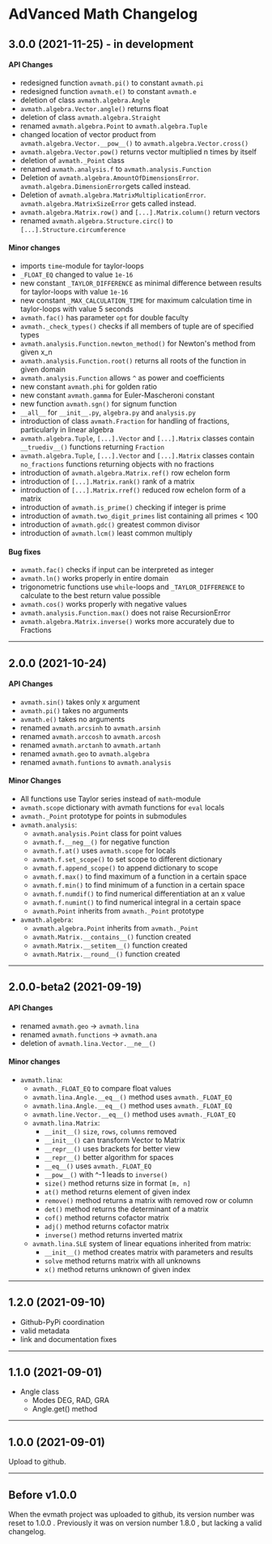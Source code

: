 # AdVanced Math Changelog

## 3.0.0 (2021-11-25) - in development
#### API Changes
* redesigned function `avmath.pi()` to constant `avmath.pi`
* redesigned function `avmath.e()` to constant `avmath.e`
* deletion of class `avmath.algebra.Angle`
* `avmath.algebra.Vector.angle()` returns float
* deletion of class `avmath.algebra.Straight`
* renamed `avmath.algebra.Point` to `avmath.algebra.Tuple`
* changed location of vector product from `avmath.algebra.Vector.__pow__()` to `avmath.algebra.Vector.cross()`
* `avmath.algebra.Vector.pow()` returns vector multiplied n times by itself
* deletion of `avmath._Point` class
* renamed `avmath.analysis.f` to `avmath.analysis.Function`
* Deletion of `avmath.algebra.AmountOfDimensionsError`. `avmath.algebra.DimensionError`gets called instead.
* Deletion of `avmath.algebra.MatrixMultiplicationError`. `avmath.algebra.MatrixSizeError` gets called instead.
* `avmath.algebra.Matrix.row()` and `[...].Matrix.column()` return vectors
* renamed `avmath.algebra.Structure.circ()` to `[...].Structure.circumference`

#### Minor changes
* imports `time`-module for taylor-loops
* `_FLOAT_EQ` changed to value `1e-16`
* new constant `_TAYLOR_DIFFERENCE` as minimal difference between results for taylor-loops with value `1e-16`
* new constant `_MAX_CALCULATION_TIME` for maximum calculation time in taylor-loops with value 5 seconds
* `avmath.fac()` has parameter `opt` for double faculty
* `avmath._check_types()` checks if all members of tuple are of specified types
* `avmath.analysis.Function.newton_method()` for Newton's method from given x_n
* `avmath.analysis.Function.root()` returns all roots of the function in given domain
* `avmath.analysis.Function` allows `^` as power and coefficients
* new constant `avmath.phi` for golden ratio
* new constant `avmath.gamma` for Euler-Mascheroni constant
* new function `avmath.sgn()` for signum function
* `__all__` for `__init__.py`, `algebra.py` and `analysis.py`
* introduction of class `avmath.Fraction` for handling of fractions, particularly in linear algebra
* `avmath.algebra.Tuple`, `[...].Vector` and `[...].Matrix` classes contain `__truediv__()` functions returning `Fraction`
* `avmath.algebra.Tuple`, `[...].Vector` and `[...].Matrix` classes contain `no_fractions` functions returning objects with no fractions
* introduction of `avmath.algebra.Matrix.ref()` row echelon form
* introduction of `[...].Matrix.rank()` rank of a matrix
* introduction of `[...].Matrix.rref()` reduced row echelon form of a matrix
* introduction of `avmath.is_prime()` checking if integer is prime
* introduction of `avmath.two_digit_primes` list containing all primes < 100
* introduction of `avmath.gdc()` greatest common divisor
* introduction of `avmath.lcm()` least common multiply

#### Bug fixes
* `avmath.fac()` checks if input can be interpreted as integer
* `avmath.ln()` works properly in entire domain
* trigonometric functions use `while`-loops and `_TAYLOR_DIFFERENCE` to calculate to the best return value possible
* `avmath.cos()` works properly with negative values
* `avmath.analysis.Function.max()` does not raise RecursionError
* `avmath.algebra.Matrix.inverse()` works more accurately due to Fractions

---
## 2.0.0 (2021-10-24)
#### API Changes
* `avmath.sin()` takes only x argument
* `avmath.pi()` takes no arguments
* `avmath.e()` takes no arguments
* renamed `avmath.arcsinh` to `avmath.arsinh`
* renamed `avmath.arccosh` to `avmath.arcosh`
* renamed `avmath.arctanh` to `avmath.artanh`
* renamed `avmath.geo` to `avmath.algebra`
* renamed `avmath.funtions` to `avmath.analysis`

#### Minor Changes
* All functions use Taylor series instead of `math`-module
* `avmath.scope` dictionary with avmath functions for `eval` locals
* `avmath._Point` prototype for points in submodules
* `avmath.analysis`:
  * `avmath.analysis.Point` class for point values
  * `avmath.f.__neg__()` for negative function
  * `avmath.f.at()` uses `avmath.scope` for locals
  * `avmath.f.set_scope()` to set scope to different dictionary
  * `avmath.f.append_scope()` to append dictionary to scope
  * `avmath.f.max()` to find maximum of a function in a certain space
  * `avmath.f.min()` to find minimum of a function in a certain space
  * `avmath.f.numdif()` to find numerical differentiation at an x value
  * `avmath.f.numint()` to find numerical integral in a certain space
  * `avmath.Point` inherits from `avmath._Point` prototype
* `avmath.algebra`:
  * `avmath.algebra.Point` inherits from `avmath._Point`
  * `avmath.Matrix.__contains__()` function created
  * `avmath.Matrix.__setitem__()` function created
  * `avmath.Matrix.__round__()` function created

---
## 2.0.0-beta2 (2021-09-19)
#### API Changes
* renamed `avmath.geo` -> `avmath.lina`
* renamed `avmath.functions` -> `avmath.ana`
* deletion of `avmath.lina.Vector.__ne__()`
#### Minor changes
* `avmath.lina`:
  * `avmath._FLOAT_EQ` to compare float values
  * `avmath.lina.Angle.__eq__()` method uses `avmath._FLOAT_EQ`
  * `avmath.lina.Angle.__eq__()` method uses `avmath._FLOAT_EQ`
  * `avmath.line.Vector.__eq__()` method uses `avmath._FLOAT_EQ`
  * `avmath.lina.Matrix`:
    * `__init__()` `size`, `rows`, `columns` removed
    * `__init__()` can transform Vector to Matrix
    * `__repr__()` uses brackets for better view
    * `__repr__()` better algorithm for spaces
    * `__eq__()` uses `avmath._FLOAT_EQ`
    * `__pow__()` with ^-1 leads to `inverse()`
    * `size()` method returns size in format `[m, n]`
    * `at()` method returns element of given index
    * `remove()` method returns a matrix with removed row or column
    * `det()` method returns the determinant of a matrix
    * `cof()` method returns cofactor matrix
    * `adj()` method returns cofactor matrix
    * `inverse()` method returns inverted matrix
  * `avmath.lina.SLE` system of linear equations inherited from matrix:
    * `__init__()` method creates matrix with parameters and results
    * `solve` method returns matrix with all unknowns
    * `x()` method returns unknown of given index

---
## 1.2.0 (2021-09-10)
* Github-PyPi coordination
* valid metadata
* link and documentation fixes

---
## 1.1.0 (2021-09-01)
* Angle class
  * Modes DEG, RAD, GRA
  * Angle.get() method

---
## 1.0.0 (2021-09-01)
Upload to github.

---
## Before v1.0.0

When the evmath project was uploaded to github, its version
number was reset to 1.0.0 . Previously it was on version number
1.8.0 , but lacking a valid changelog.